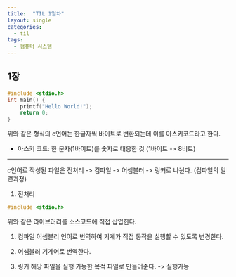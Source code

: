 ```yaml
---
title:  "TIL 1일차"
layout: single
categories:
  - til
tags:
  - 컴퓨터 시스템
---
```


## 1장
```c
#include <stdio.h>
int main() {
    printf("Hello World!");
    return 0;
}
```

위와 같은 형식의 c언어는 한글자씩 바이트로 변환되는데 이를 아스키코드라고 한다.

* 아스키 코드: 한 문자(1바이트)를 숫자로 대응한 것 (1바이트 -> 8비트)

---

c언어로 작성된 파일은 전처리 -> 컴파일 -> 어셈블러 -> 링커로 나뉜다. (컴파일의 일련과정)

1. 전처리
```c
#include <stdio.h>
```
위와 같은 라이브러리를 소스코드에 직접 삽입한다.

1. 컴파일
어셈블리 언어로 번역하여 기계가 직접 동작을 실행할 수 있도록 변경한다.

1. 어셈블러
기계어로 번역한다.

1. 링커
해당 파일을 실행 가능한 목적 파일로 만들어준다. -> 실행가능

